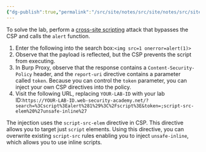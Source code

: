 ```yaml
---
{"dg-publish":true,"permalink":"/src/site/notes/src/site/notes/src/site/notes/src/site/notes/main/cs/ps-wsa-labs/xss/rxss-protected-by-csp-with-csp-bypass/"}
---
```







To solve the lab, perform a [cross-site scripting](https://portswigger.net/web-security/cross-site-scripting) attack that bypasses the CSP and calls the `alert` function.

1. Enter the following into the search box:`<img src=1 onerror=alert(1)>`
2. Observe that the payload is reflected, but the CSP prevents the script from executing.
3. In Burp Proxy, observe that the response contains a `Content-Security-Policy` header, and the `report-uri` directive contains a parameter called `token`. Because you can control the `token` parameter, you can inject your own CSP directives into the policy.
4. Visit the following URL, replacing `YOUR-LAB-ID` with your lab ID:`https://YOUR-LAB-ID.web-security-academy.net/?search=%3Cscript%3Ealert%281%29%3C%2Fscript%3E&token=;script-src-elem%20%27unsafe-inline%27`

The injection uses the `script-src-elem` directive in CSP. This directive allows you to target just `script` elements. Using this directive, you can overwrite existing `script-src` rules enabling you to inject `unsafe-inline`, which allows you to use inline scripts.